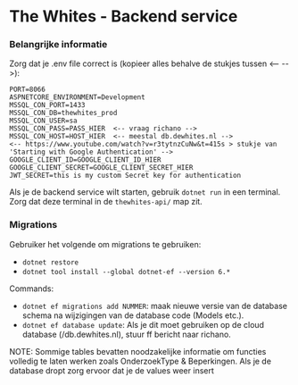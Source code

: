 # The Whites - Backend service

### Belangrijke informatie

Zorg dat je .env file correct is (kopieer alles behalve de stukjes tussen <-- -->):

```
PORT=8066
ASPNETCORE_ENVIRONMENT=Development
MSSQL_CON_PORT=1433
MSSQL_CON_DB=thewhites_prod
MSSQL_CON_USER=sa
MSSQL_CON_PASS=PASS_HIER  <-- vraag richano -->
MSSQL_CON_HOST=HOST_HIER  <-- meestal db.dewhites.nl -->
<-- https://www.youtube.com/watch?v=r3tytnzCuNw&t=415s > stukje van 'Starting with Google Authentication' -->
GOOGLE_CLIENT_ID=GOOGLE_CLIENT_ID_HIER
GOOGLE_CLIENT_SECRET=GOOGLE_CLIENT_SECRET_HIER
JWT_SECRET=this is my custom Secret key for authentication
```


Als je de backend service wilt starten, gebruik `dotnet run` in een terminal. Zorg dat deze terminal in de `thewhites-api/` map zit.


### Migrations

Gebruiker het volgende om migrations te gebruiken:
- `dotnet restore`
- `dotnet tool install --global dotnet-ef --version 6.*`

Commands:
- `dotnet ef migrations add NUMMER`: maak nieuwe versie van de database schema na wijzigingen van de database code (Models etc.).
- `dotnet ef database update`: Als je dit moet gebruiken op de cloud database (/db.dewhites.nl), stuur ff bericht naar richano.

NOTE: Sommige tables bevatten noodzakelijke informatie om functies volledig te laten werken zoals OnderzoekType & Beperkingen. Als je de database dropt zorg ervoor dat je de values weer insert